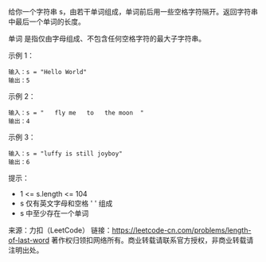 给你一个字符串 s，由若干单词组成，单词前后用一些空格字符隔开。返回字符串中最后一个单词的长度。

单词 是指仅由字母组成、不包含任何空格字符的最大子字符串。



示例 1：

```
输入：s = "Hello World"
输出：5
```

示例 2：

```
输入：s = "   fly me   to   the moon  "
输出：4
```

示例 3：

```
输入：s = "luffy is still joyboy"
输出：6
```


提示：

- 1 <= s.length <= 104
- s 仅有英文字母和空格 ' ' 组成
- s 中至少存在一个单词

来源：力扣（LeetCode）
链接：https://leetcode-cn.com/problems/length-of-last-word
著作权归领扣网络所有。商业转载请联系官方授权，非商业转载请注明出处。